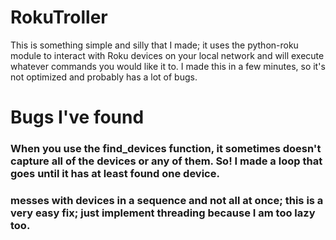 # RokuTroller

This is something simple and silly that I made; it uses the python-roku module to interact with Roku devices on your local network and will execute whatever commands you would like it to.
I made this in a few minutes, so it's not optimized and probably has a lot of bugs.

# Bugs I've found
### When you use the find_devices function, it sometimes doesn't capture all of the devices or any of them. So! I made a loop that goes until it has at least found one device.
### messes with devices in a sequence and not all at once; this is a very easy fix; just implement threading because I am too lazy too.
